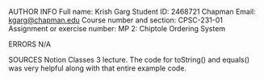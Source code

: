 AUTHOR INFO
Full name: Krish Garg
Student ID: 2468721
Chapman Email: kgarg@chapman.edu 
Course number and section: CPSC-231-01
Assignment or exercise number: MP 2: Chiptole Ordering System

ERRORS 
N/A

SOURCES
Notion Classes 3 lecture. The code for toString() and equals() was very helpful along with that entire example code. 
